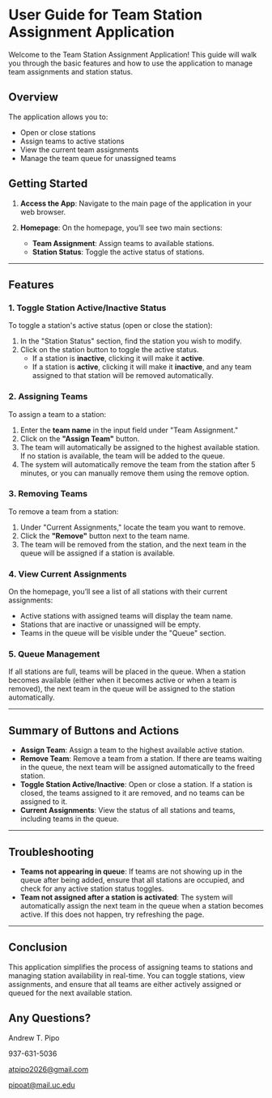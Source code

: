 
# User Guide for Team Station Assignment Application

Welcome to the Team Station Assignment Application! This guide will walk you through the basic features and how to use the application to manage team assignments and station status.

## Overview
The application allows you to:
- Open or close stations
- Assign teams to active stations
- View the current team assignments
- Manage the team queue for unassigned teams

## Getting Started
1. **Access the App**: Navigate to the main page of the application in your web browser.

2. **Homepage**: On the homepage, you’ll see two main sections:
   - **Team Assignment**: Assign teams to available stations.
   - **Station Status**: Toggle the active status of stations.

---

## Features

### 1. **Toggle Station Active/Inactive Status**
To toggle a station's active status (open or close the station):
1. In the "Station Status" section, find the station you wish to modify.
2. Click on the station button to toggle the active status.
   - If a station is **inactive**, clicking it will make it **active**.
   - If a station is **active**, clicking it will make it **inactive**, and any team assigned to that station will be removed automatically.

### 2. **Assigning Teams**
To assign a team to a station:
1. Enter the **team name** in the input field under "Team Assignment."
2. Click on the **"Assign Team"** button.
3. The team will automatically be assigned to the highest available station. If no station is available, the team will be added to the queue.
4. The system will automatically remove the team from the station after 5 minutes, or you can manually remove them using the remove option.

### 3. **Removing Teams**
To remove a team from a station:
1. Under "Current Assignments," locate the team you want to remove.
2. Click the **"Remove"** button next to the team name.
3. The team will be removed from the station, and the next team in the queue will be assigned if a station is available.
   
### 4. **View Current Assignments**
On the homepage, you’ll see a list of all stations with their current assignments:
- Active stations with assigned teams will display the team name.
- Stations that are inactive or unassigned will be empty.
- Teams in the queue will be visible under the "Queue" section.

### 5. **Queue Management**
If all stations are full, teams will be placed in the queue. When a station becomes available (either when it becomes active or when a team is removed), the next team in the queue will be assigned to the station automatically.

---

## Summary of Buttons and Actions

- **Assign Team**: Assign a team to the highest available active station.
- **Remove Team**: Remove a team from a station. If there are teams waiting in the queue, the next team will be assigned automatically to the freed station.
- **Toggle Station Active/Inactive**: Open or close a station. If a station is closed, the teams assigned to it are removed, and no teams can be assigned to it.
- **Current Assignments**: View the status of all stations and teams, including teams in the queue.

---

## Troubleshooting

- **Teams not appearing in queue**: If teams are not showing up in the queue after being added, ensure that all stations are occupied, and check for any active station status toggles.
- **Team not assigned after a station is activated**: The system will automatically assign the next team in the queue when a station becomes active. If this does not happen, try refreshing the page.

---

## Conclusion
This application simplifies the process of assigning teams to stations and managing station availability in real-time. You can toggle stations, view assignments, and ensure that all teams are either actively assigned or queued for the next available station.

## Any Questions?
Andrew T. Pipo

937-631-5036

atpipo2026@gmail.com

pipoat@mail.uc.edu